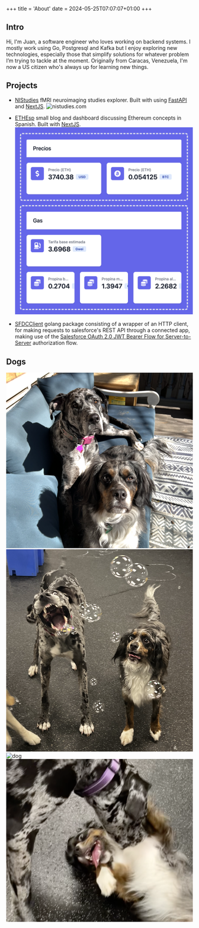 +++
title = 'About'
date = 2024-05-25T07:07:07+01:00
+++

## Intro

Hi, I'm Juan, a software engineer who loves working
on backend systems. I mostly work using Go, Postgresql and
Kafka but I enjoy exploring new technologies, especially
those that simplify solutions for whatever problem
I’m trying to tackle at the moment. Originally from Caracas, Venezuela,
I'm now a US citizen who's always up for learning new things.

## Projects

- [NIStudies](https://nistudies.com) fMRI neuroimaging studies explorer. Built with using [FastAPI](https://fastapi.tiangolo.com/) and [NextJS](https://nextjs.org/).
  ![nistudies.com](images/ni.gif)

- [ETHEsp](https://ethesp.com) small blog and dashboard discussing Ethereum concepts in Spanish. Built with [NextJS](https://nextjs.org/).
  ![ethesp.com](images/ethesp.png)

- [SFDCClient](https://github.com/nicheinc/sfdcclient) golang package consisting of a wrapper of an HTTP client,
  for making requests to salesforce's REST API through a connected app,
  making use of the [Salesforce OAuth 2.0 JWT Bearer Flow for Server-to-Server](https://help.salesforce.com/articleView?id=remoteaccess_oauth_jwt_flow.htm&type=5)
  authorization flow.

## Dogs

![dogs](images/both.png)
![dog](images/bubbles.png)
![dog](images/dane.png)
![dog](images/small.png)
